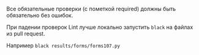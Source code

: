 Все обязательные проверки (с пометкой required) должны быть обязательно без ошибок.

При падении проверок Lint лучше локально запустить `black` на файлах из pull request.

Например `black results/forms/forms107.py`
